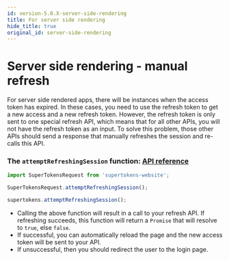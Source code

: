 ```yaml
---
id: version-5.0.X-server-side-rendering
title: For server side rendering
hide_title: true
original_id: server-side-rendering
---
```


# Server side rendering - manual refresh

For server side rendered apps, there will be instances when the access token has expired. In these cases, you need to use the refresh token to get a new access and a new refresh token. However, the refresh token is only sent to one special refresh API, which means that for all other APIs, you will not have the refresh token as an input. To solve this problem, those other APIs should send a response that manually refreshes the session and re-calls this API. 

### The ```attemptRefreshingSession``` function: [API reference](../api-reference#attemptrefreshingsession)

<!--DOCUSAURUS_CODE_TABS-->
<!--Via NPM-->
```ts
import SuperTokensRequest from 'supertokens-website';

SuperTokensRequest.attemptRefreshingSession();
```
<!--Via script tag-->
```js
supertokens.attemptRefreshingSession();
```
<!--END_DOCUSAURUS_CODE_TABS-->

- Calling the above function will result in a call to your refresh API. If refreshing succeeds, this function will return a ```Promise``` that will resolve to ```true```, else ```false```.
- If successful, you can automatically reload the page and the new access token will be sent to your API.
- If unsuccessful, then you should redirect the user to the login page.